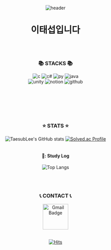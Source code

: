 <div align=center> 

![header](https://capsule-render.vercel.app/api?type=venom&height=200&color=auto&text=TaeSubLee&reversal=false)

# 이태섭입니다
<br/><br>

### 📚 STACKS 📚

![c](https://img.shields.io/badge/C-00599C?style=for-the-badge&logo=c&logoColor=white)
![c#](https://img.shields.io/badge/C%23-239120?style=for-the-badge&logo=c-sharp&logoColor=white)
![py](https://img.shields.io/badge/Python-3776AB?style=for-the-badge&logo=python&logoColor=white)
![java](https://img.shields.io/badge/Java-007396?style=for-the-badge&logo=java&logoColor=white)
<br>
![unity](https://img.shields.io/badge/Unity-100000?style=for-the-badge&logo=unity&logoColor=white)
![notion](https://img.shields.io/badge/Notion-000000?style=for-the-badge&logo=notion&logoColor=white)
![github](https://img.shields.io/badge/GitHub-100000?style=for-the-badge&logo=github&logoColor=white)

</br>
</br>

<br/><br>
### ⭐️ STATS ⭐️
![TaesubLee's GitHub stats](https://github-readme-stats.vercel.app/api?username=TaesubLee&show_icons=true&theme=merko)
[![Solved.ac Profile](http://mazassumnida.wtf/api/generate_badge?boj=test123server)](https://solved.ac/test123server)
<br/><br>
 #### 📝: Study Log
![Top Langs](https://github-readme-stats.vercel.app/api/top-langs/?username=TaesubLee&layout=compact&theme=highcontrast)  

 <br/> <br/>

### 📞 CONTACT 📞
<a href="mailto:subseobhada@gmail.com">
  <img src="https://img.shields.io/badge/Gmail-d14836?style=flat-square&logo=Gmail&logoColor=white&link=mailto:kris1129@dgu.ac.kr" alt="Gmail Badge" style="width:60pt;">
</a>
<br/> <br/>
 

[![Hits](https://hits.seeyoufarm.com/api/count/incr/badge.svg?url=https%3A%2F%2Fgithub.com%2FTaesubLee&count_bg=%2379C83D&title_bg=%23555555&icon=&icon_color=%23E7E7E7&title=visitors&edge_flat=false)](https://github.com/che2ese)


</div>
